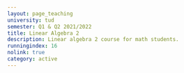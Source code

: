 ```yaml
---
layout: page_teaching
university: tud
semester: Q1 & Q2 2021/2022
title: Linear Algebra 2
description: Linear algebra 2 course for math students.
runningindex: 16
nolink: true
category: active
---
```

